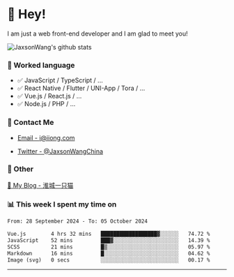 # 👋 Hey!

I am just a web front-end developer and I am glad to meet you!

![JaxsonWang's github stats](https://github-readme-stats.vercel.app/api?username=JaxsonWang&&show_icons=true&&title_color=1abc9c&&icon_color=1abc9c)


### 📝 Worked language

- ✅ JavaScript / TypeScript / ...
- ✅ React Native / Flutter / UNI-App / Tora / ...
- ✅ Vue.js / React.js / ...
- ✅ Node.js / PHP / ...

### 📮 Contact Me

- [Email - i@iiong.com](mailto:i@iiong.com)

- [Twitter - @JaxsonWangChina](https://twitter.com/JaxsonWangChina)

### 🤪 Other

[📌 My Blog - 淮城一只猫](https://iiong.com)

### 📊 This week I spent my time on

<!--START_SECTION:waka-->

```txt
From: 28 September 2024 - To: 05 October 2024

Vue.js        4 hrs 32 mins   ██████████████████▓░░░░░░   74.72 %
JavaScript    52 mins         ███▓░░░░░░░░░░░░░░░░░░░░░   14.39 %
SCSS          21 mins         █▒░░░░░░░░░░░░░░░░░░░░░░░   05.97 %
Markdown      16 mins         █░░░░░░░░░░░░░░░░░░░░░░░░   04.62 %
Image (svg)   0 secs          ░░░░░░░░░░░░░░░░░░░░░░░░░   00.17 %
```

<!--END_SECTION:waka-->

---
